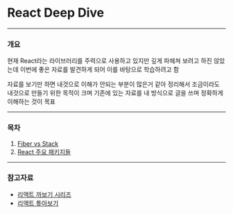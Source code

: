 # React Deep Dive

---

### 개요

현재 React라는 라이브러리를 주력으로 사용하고 있지만 깊게 파헤쳐 보려고 하진 않았는데 이번에 좋은 자료를 발견하게 되어 이를 바탕으로 학습하려고 함

자료를 보기만 하면 내것으로 이해가 안되는 부분이 많은거 같아 정리해서 조금이라도 내것으로 만들기 위한 목적이 크며 기존에 있는 자료를 내 방식으로 글을 쓰며 정확하게 이해하는 것이 목표

---

### 목차

1. [Fiber vs Stack](./1/README.md)
2. [React 주요 패키지들](./2/README.md)

---

### 참고자료

- [리액트 까보기 시리즈](https://www.youtube.com/watch?v=JadWu4Ygnyc&list=PLpq56DBY9U2B6gAZIbiIami_cLBhpHYCA)
- [리액트 톺아보기](https://goidle.github.io/)
